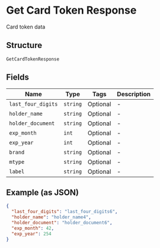 
# Get Card Token Response

Card token data

## Structure

`GetCardTokenResponse`

## Fields

| Name | Type | Tags | Description |
|  --- | --- | --- | --- |
| `last_four_digits` | `string` | Optional | - |
| `holder_name` | `string` | Optional | - |
| `holder_document` | `string` | Optional | - |
| `exp_month` | `int` | Optional | - |
| `exp_year` | `int` | Optional | - |
| `brand` | `string` | Optional | - |
| `mtype` | `string` | Optional | - |
| `label` | `string` | Optional | - |

## Example (as JSON)

```json
{
  "last_four_digits": "last_four_digits6",
  "holder_name": "holder_name4",
  "holder_document": "holder_document6",
  "exp_month": 42,
  "exp_year": 254
}
```

